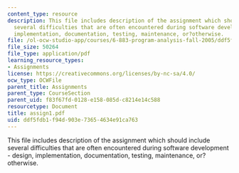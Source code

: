 ```yaml
---
content_type: resource
description: This file includes description of the assignment which should include
  several difficulties that are often encountered during software development - design,
  implementation, documentation, testing, maintenance, or?otherwise.
file: /ol-ocw-studio-app/courses/6-883-program-analysis-fall-2005/ddf5fdb1f94d903e73654634e91ca763_assign1.pdf
file_size: 50264
file_type: application/pdf
learning_resource_types:
- Assignments
license: https://creativecommons.org/licenses/by-nc-sa/4.0/
ocw_type: OCWFile
parent_title: Assignments
parent_type: CourseSection
parent_uid: f83f67fd-0128-e158-085d-c8214e14c588
resourcetype: Document
title: assign1.pdf
uid: ddf5fdb1-f94d-903e-7365-4634e91ca763
---
```

This file includes description of the assignment which should include several difficulties that are often encountered during software development - design, implementation, documentation, testing, maintenance, or?otherwise.